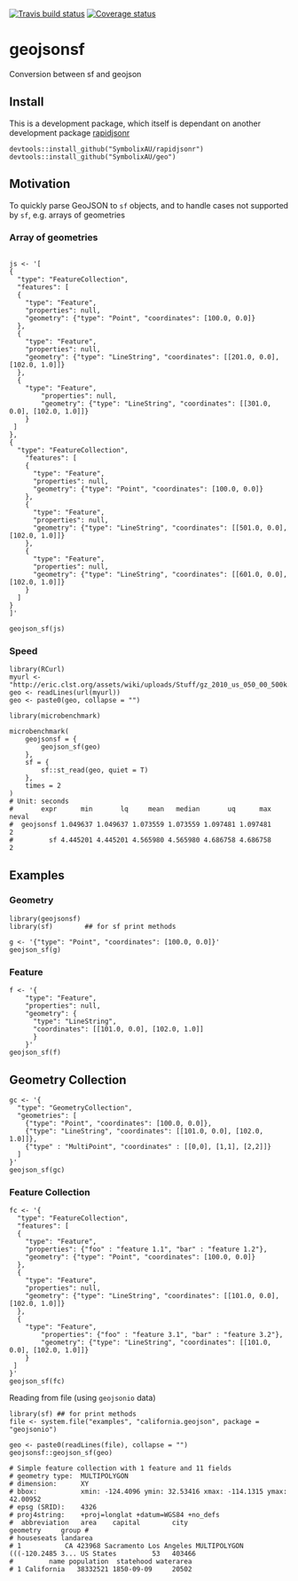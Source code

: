
[![Travis build status](https://travis-ci.org/SymbolixAU/geojsonsf.svg?branch=master)](https://travis-ci.org/SymbolixAU/geojsonsf)
[![Coverage status](https://codecov.io/gh/SymbolixAU/geojsonsf/branch/master/graph/badge.svg)](https://codecov.io/github/SymbolixAU/geojsonsf?branch=master)

# geojsonsf
Conversion between sf and geojson


## Install

This is a development package, which itself is dependant on another development package [rapidjsonr](https://github.com/SymbolixAU/rapidjsonr)

```
devtools::install_github("SymbolixAU/rapidjsonr")
devtools::install_github("SymbolixAU/geo")
```

## Motivation

To quickly parse GeoJSON to `sf` objects, and to handle cases not supported by `sf`, e.g. arrays of geometries

### Array of geometries

```{r}

js <- '[
{
  "type": "FeatureCollection",
  "features": [
  {
    "type": "Feature",
    "properties": null,
    "geometry": {"type": "Point", "coordinates": [100.0, 0.0]}
  },
  {
    "type": "Feature",
    "properties": null,
    "geometry": {"type": "LineString", "coordinates": [[201.0, 0.0], [102.0, 1.0]]}
  },
  {
    "type": "Feature",
	    "properties": null,
	    "geometry": {"type": "LineString", "coordinates": [[301.0, 0.0], [102.0, 1.0]]}
	}
 ]
},
{
  "type": "FeatureCollection",
	"features": [
	{
	  "type": "Feature",
	  "properties": null,
	  "geometry": {"type": "Point", "coordinates": [100.0, 0.0]}
	},
	{
	  "type": "Feature",
	  "properties": null,
	  "geometry": {"type": "LineString", "coordinates": [[501.0, 0.0], [102.0, 1.0]]}
	},
	{
	  "type": "Feature",
	  "properties": null,
	  "geometry": {"type": "LineString", "coordinates": [[601.0, 0.0], [102.0, 1.0]]}
	}
  ]
}
]'

geojson_sf(js)

```

### Speed

```
library(RCurl)
myurl <- "http://eric.clst.org/assets/wiki/uploads/Stuff/gz_2010_us_050_00_500k.json"
geo <- readLines(url(myurl))
geo <- paste0(geo, collapse = "")

library(microbenchmark)

microbenchmark(
	geojsonsf = {
		geojson_sf(geo)
	},
	sf = {
		sf::st_read(geo, quiet = T)
	},
	times = 2
)
# Unit: seconds
#       expr      min       lq     mean   median       uq      max neval
#  geojsonsf 1.049637 1.049637 1.073559 1.073559 1.097481 1.097481     2
#         sf 4.445201 4.445201 4.565980 4.565980 4.686758 4.686758     2
```

## Examples

### Geometry
```{r}
library(geojsonsf)
library(sf)        ## for sf print methods

g <- '{"type": "Point", "coordinates": [100.0, 0.0]}'
geojson_sf(g)
```

### Feature
```{r}
f <- '{
	"type": "Feature",
	"properties": null,
	"geometry": {
	  "type": "LineString", 
	  "coordinates": [[101.0, 0.0], [102.0, 1.0]]
	  }
	}'
geojson_sf(f)
```


## Geometry Collection

```{r}
gc <- '{
  "type": "GeometryCollection",
  "geometries": [
    {"type": "Point", "coordinates": [100.0, 0.0]},
    {"type": "LineString", "coordinates": [[101.0, 0.0], [102.0, 1.0]]},
    {"type" : "MultiPoint", "coordinates" : [[0,0], [1,1], [2,2]]}
  ]
}'
geojson_sf(gc)
```

### Feature Collection

```{r}
fc <- '{
  "type": "FeatureCollection",
  "features": [
  {
    "type": "Feature",
    "properties": {"foo" : "feature 1.1", "bar" : "feature 1.2"},
    "geometry": {"type": "Point", "coordinates": [100.0, 0.0]}
  },
  {
    "type": "Feature",
    "properties": null,
    "geometry": {"type": "LineString", "coordinates": [[101.0, 0.0], [102.0, 1.0]]}
  },
  {
    "type": "Feature",
	    "properties": {"foo" : "feature 3.1", "bar" : "feature 3.2"},
	    "geometry": {"type": "LineString", "coordinates": [[101.0, 0.0], [102.0, 1.0]]}
	}
 ]
}'
geojson_sf(fc)
```

Reading from file (using `geojsonio` data)

```
library(sf) ## for print methods
file <- system.file("examples", "california.geojson", package = "geojsonio")

geo <- paste0(readLines(file), collapse = "")
geojsonsf::geojson_sf(geo)

# Simple feature collection with 1 feature and 11 fields
# geometry type:  MULTIPOLYGON
# dimension:      XY
# bbox:           xmin: -124.4096 ymin: 32.53416 xmax: -114.1315 ymax: 42.00952
# epsg (SRID):    4326
# proj4string:    +proj=longlat +datum=WGS84 +no_defs
#  abbreviation   area    capital        city                       geometry     group # 
# houseseats landarea
# 1           CA 423968 Sacramento Los Angeles MULTIPOLYGON (((-120.2485 3... US States         53   403466
#         name population  statehood waterarea
# 1 California   38332521 1850-09-09     20502

```



